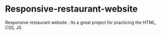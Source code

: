 # Responsive-restaurant-website
Responsive restaurant website : Its a great project for practicing the  HTML, CSS, JS
